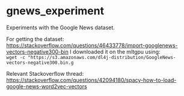 # gnews_experiment
Experiments with the Google News dataset.


For getting the dataset: https://stackoverflow.com/questions/46433778/import-googlenews-vectors-negative300-bin
I downloaded it on the mltgpu using:<br>
`wget -c "https://s3.amazonaws.com/dl4j-distribution/GoogleNews-vectors-negative300.bin.g`

Relevant Stackoverflow thread: https://stackoverflow.com/questions/42094180/spacy-how-to-load-google-news-word2vec-vectors <br>

